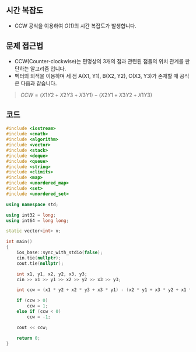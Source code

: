 ## 시간 복잡도
 - CCW 공식을 이용하여 $O(1)$의 시간 복잡도가 발생합니다.

## 문제 접근법
 - CCW(Counter-clockwise)는 편명상의 3개의 점과 관련된 점들의 위치 관계를 판단하는 알고리즘 입니다.
 - 벡터의 외적을 이용하며 세 점 A(X1, Y1), B(X2, Y2), C(X3, Y3)가 존재할 때 공식은 다음과 같습니다.

> $CCW = (X1Y2 + X2Y3 + X3Y1) - (X2Y1 + X3Y2 + X1Y3)$

## 코드

```cpp
#include <iostream>
#include <cmath>
#include <algorithm>
#include <vector>
#include <stack>
#include <deque>
#include <queue>
#include <string>
#include <climits>
#include <map>
#include <unordered_map>
#include <set>
#include <unordered_set>

using namespace std;

using int32 = long;
using int64 = long long;

static vector<int> v;

int main()
{
    ios_base::sync_with_stdio(false);
    cin.tie(nullptr);
    cout.tie(nullptr);

    int x1, y1, x2, y2, x3, y3;
    cin >> x1 >> y1 >> x2 >> y2 >> x3 >> y3;

    int ccw = (x1 * y2 + x2 * y3 + x3 * y1) - (x2 * y1 + x3 * y2 + x1 * y3);

    if (ccw > 0)
        ccw = 1;
    else if (ccw < 0)
        ccw = -1;

    cout << ccw;

    return 0;
}


```